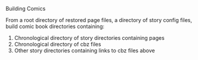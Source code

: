 Building Comics

From a root directory of restored page files, a directory of story config files, build comic book directories containing:

1. Chronological directory of story directories containing pages
2. Chronological directory of cbz files
3. Other story directories containing links to cbz files above